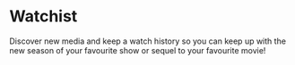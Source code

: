 # Watchist

Discover new media and keep a watch history so you can keep up with the new season of your favourite show or sequel to your favourite movie!
